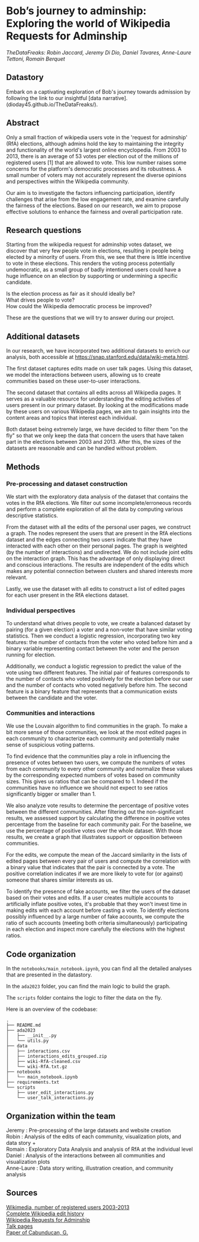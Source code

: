 # Bob’s journey to adminship: Exploring the world of Wikipedia Requests for Adminship

*TheDataFreaks: Robin Jaccard, Jeremy Di Dio, Daniel Tavares, Anne-Laure Tettoni, Romain Berquet*

## Datastory

Embark on a captivating exploration of Bob's journey towards admission by following the link to our insightful [data narrative].(dioday45.github.io/TheDataFreaks/).

## Abstract

Only a small fraction of wikipedia users vote in the 'request for adminship' (RfA) elections, although admins hold the key to maintaining the integrity and functionality of the world's largest online encyclopedia. From 2003 to 2013, there is an average of 53 votes per election out of the millions of registered users [1] that are allowed to vote. This low number raises some concerns for the platform's democratic processes and its robustness. A small number of voters may not accurately represent the diverse opinions and perspectives within the Wikipedia community.

Our aim is to investigate the factors influencing participation, identify challenges that arise from the low engagement rate, and examine carefully the fairness of the elections. Based on our research, we aim to propose effective solutions to enhance the fairness and overall participation rate.

## Research questions

Starting from the wikipedia request for adminship votes dataset, we discover that very few people vote in elections, resulting in people being elected by a minority of users. From this, we see that there is little incentive to vote in these elections. This renders the voting process potentially undemocratic, as a small group of badly intentioned users could have a huge influence on an election by supporting or undermining a specific candidate.

Is the election process as fair as it should ideally be?<br>
What drives people to vote?<br>
How could the Wikipedia democratic process be improved?<br>


These are the questions that we will try to answer during our project.


## Additional datasets

In our research, we have incorporated two additional datasets to enrich our analysis, both accessible at https://snap.stanford.edu/data/wiki-meta.html. 

The first dataset captures edits made on user talk pages. Using this dataset, we model the interactions between users, allowing us to create communities based on these user-to-user interactions.

The second dataset that contains all edits across all Wikipedia pages. It serves as a valuable resource for understanding the editing activities of users present in our primary dataset. By looking at the modifications made by these users on various Wikipedia pages, we aim to gain insights into the content areas and topics that interest each individual.

Both dataset being extremely large, we have decided to filter them "on the fly" so that we only keep the data that concern the users that have taken part in the elections between 2003 and 2013. After this, the sizes of the datasets are reasonable and can be handled without problem.

## Methods

### Pre-processing and dataset construction

We start with the exploratory data analysis of the dataset that contains the votes in the RfA elections. We filter out some incomplete/erroneous records and perform a complete exploration of all the data by computing various descriptive statistics. 

From the dataset with all the edits of the personal user pages, we construct a graph. The nodes represent the users that are present in the RfA elections dataset and the edges connecting two users indicate that they have interacted with each other on their personal pages. The graph is weighted (by the number of interactions) and undirected. We do not include joint edits on the interaction graph. This has the advantage of only displaying direct and conscious interactions. The results are independent of the edits which makes any potential connection between clusters and shared interests more relevant. 

Lastly, we use the dataset with all edits to construct a list of edited pages for each user present in the RfA elections dataset.

### Individual perspectives

To understand what drives people to vote, we create a balanced dataset by pairing (for a given election) a voter and a non-voter that have similar voting statistics. Then we conduct a logistic regression, incorporating two key features: the number of contacts from the voter who voted before him and a binary variable representing contact between the voter and the person running for election. 

Additionally, we conduct a logistic regression to predict the value of the vote using two different features. The initial pair of features corresponds to the number of contacts who voted positively for the election before our user and the number of contacts who voted negatively before him. The second feature is a binary feature that represents that a  communication exists between the candidate and the voter. 


### Communities and interactions

We use the Louvain algorithm to find communities in the graph. To make a bit more sense of those communities, we look at the most edited pages in each community to characterize each community and potentially make sense of suspicious voting patterns.

To find evidence that the communities play a role in influencing the presence of votes between two users, we compute the numbers of votes from each community to every other community and normalize these values by the corresponding expected numbers of votes based on community sizes. This gives us ratios that can be compared to 1. Indeed if the communities have no influence we should not expect to see ratios significantly bigger or smaller than 1.

We also analyze vote results to determine the percentage of positive votes between the different communities. After filtering out the non-significant results, we assessed support by calculating the difference in positive votes percentage from the baseline for each community pair. For the baseline, we use the percentage of positive votes over the whole dataset. With those results, we create a graph that illustrates support or opposition between communities.

For the edits, we compute the mean of the Jaccard similarity in the lists of edited pages between every pair of users and compute the correlation with a binary value that indicates that the pair is connected by a vote. The positive correlation indicates if we are more likely to vote for (or against) someone that shares similar interests as us.

To identify the presence of fake accounts, we filter the users of the dataset based on their votes and edits. If a user creates multiple accounts to artificially inflate positive votes, it's probable that they won't invest time in making edits with each account before casting a vote.
To identify elections possibly influenced by a large number of fake accounts, we compute the ratio of such accounts (meeting both criteria simultaneously) participating in each election and inspect more carefully the elections with the highest ratios.


## Code organization

In the ```notebooks/main_notebook.ipynb```, you can find all the detailed analyses that are presented in the datastory.  

In the ```ada2023``` folder, you can find the main logic to build the graph.

The ```scripts``` folder contains the logic to filter the data on the fly.

Here is an overview of the codebase:



```
.
├── README.md
├── ada2023
│   ├── __init__.py
│   └── utils.py
├── data
│   ├── interactions.csv
│   ├── interactions_edits_grouped.zip
│   ├── wiki-RfA-cleaned.csv
│   └── wiki-RfA.txt.gz
├── notebooks
│   └── main_notebook.ipynb
├── requirements.txt
└── scripts
    ├── user_edit_interactions.py
    └── user_talk_interactions.py
```

## Organization within the team
Jeremy : Pre-processing of the large datasets and website creation <br>
Robin : Analysis of the edits of each community, visualization plots, and data story + <br>
Romain : Exploratory Data Analysis and analysis of RfA at the individual level <br>
Daniel : Analysis of the interactions between all communities and visualization plots <br>
Anne-Laure : Data story writing, illustration creation, and community analysis

## Sources

[Wikimedia, number of registered users 2003-2013](https://stats.wikimedia.org/#/en.wikipedia.org/contributing/new-registered-users/normal|bar|2003-01-28~2013-05-01|~total|monthly)<br>
[Complete Wikipedia edit history](http://snap.stanford.edu/data/wiki-meta.html)<br>
[Wikipedia Requests for Adminship](http://snap.stanford.edu/data/wiki-RfA.html)<br>
[Talk pages](https://en.wikipedia.org/wiki/Help:Talk_pages)<br>
[Paper of Cabunducan, G.](https://ieeexplore.ieee.org/document/5992657)
